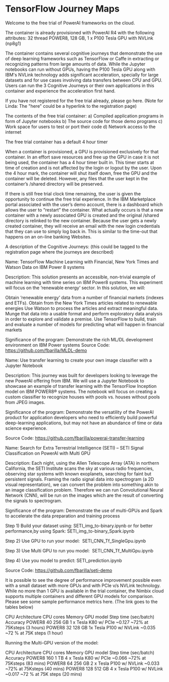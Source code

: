 # TensorFlow Journey Maps

Welcome to the free trial of PowerAI frameworks on the cloud. 

The container is already provisioned with PowerAI R4 with the following attributes: 32 thread POWER8, 128 GB, 1 x P100 Tesla GPU with NVLink (np8g1)

The container contains several cognitive journeys that demonstrate the use of deep learning frameworks such as TensorFlow or Caffe in extracting or recognizing patterns from large amounts of data. While the Jupyter notebooks can run without GPUs, having the P100 Tesla GPU along with IBM's NVLink technology adds significant acceleration, specially for large datasets and for use cases involving data transfers between CPU and GPU. Users can run the 3 Cognitive Journeys or their own applications in this container and experience the acceleration first hand.

If you have not registered for the free trial already, please go here. (Note for Linda: The "here" could be a hyperlink to the registration page)

The contents of the free trial container:
a) Compiled application programs in form of Jupyter notebooks 
b) The source code for those demo programs
c) Work space for users to test or port their code
d) Network access to the internet

The free trial container has a default 4 hour timer

When a container is provisioned, a GPU is provisioned exclusively for that container. In an effort save resources and free up the GPU in case it is not being used, the container has a 4 hour timer built in. This timer starts at time of creation and is not affected by the login or logout by the user. Upon the 4 hour mark, the container will shut itself down, free the GPU and the container will be deleted. However, any files that the user kept in the container’s /shared directory will be preserved.

If there is still free trial clock time remaining, the user is given the opportunity to continue the free trial experience. In the IBM Marketplace portal associated with the user’s demo account, there is a dashboard which allows the user to “restart” the container. What actually occurs is that a new container with a newly associated GPU is created and the original /shared directory is relinked to the new container. Because the user gets a newly created container, they will receive an email with the new login credentials that they can use to simply log back in. This is similar to the time-out that happens on an on-line banking Websites. 

A description of the Cognitive Journeys: (this could be tagged to the registration page where the journeys are described)

Name: TensorFlow Machine Learning with Financial, New York Times and Watson Data on IBM Power 8 systems

Description: This solution presents an accessible, non-trivial example of machine learning with time series on IBM Power8 systems. This experiment will focus on the ‘renewable energy’ sector. In this solution, we will: 

Obtain ‘renewable energy’ data from a number of financial markets (indexes and ETFs).
Obtain from the New York Times articles related to renewable energies
Use Watson to process the articles and extract meaningful data.
Munge that data into a usable format and perform exploratory data analysis in order to explore and validate a premise.
Use TensorFlow to build, train and evaluate a number of models for predicting what will happen in financial markets 

Significance of the program: Demonstrate the rich ML/DL development environment on IBM Power systems
Source Code: https://github.com/fbarilla/MLDL-demo

Name: Use transfer learning to create your own image classifier with a Jupyter Notebook

Description: This journey was built for developers looking to leverage the new PowerAI offering from IBM. We will use a Jupyter Notebook to showcase an example of transfer learning with the TensorFlow Inception model on IBM POWER8® systems. The notebook will focus on creating a custom classifier to recognize houses with pools vs. houses without pools from JPEG images.

Significance of the program: Demonstrate the versatility of the PowerAI product for application developers who need to efficiently build powerful deep-learning applications, but may not have an abundance of time or data science experience.

Source Code: https://github.com/fbarilla/powerai-transfer-learning

Name: Search for Extra Terrestrial Intelligence (SETI) – SETI Signal Classification on PowerAI with Multi GPU

Description: Each night, using the Allen Telescope Array (ATA) in northern California, the SETI Institute scans the sky at various radio frequencies, observing star systems with known exoplanets, searching for faint but persistent signals. Framing the radio signal data into spectrogram (a 2D visual representation), we can convert the problem into something akin to an image classification problem. Therefore we can run Convolutional Neural Network (CNN), will be run on the images which are the result of converting the signals to spectrogram.

Significance of the program: Demonstrate the use of multi-GPUs and Spark to accelerate the data preparation and training process

Step 1) Build your dataset using: SETI_img_to-binary.ipynb or for better performance,by using Spark: SETI_img_to-binary_Spark.ipynb

Step 2) Use GPU to run your model:  SETI_CNN_Tf_SingleGpu.ipynb

Step 3) Use Multi GPU to run you model:  SETI_CNN_Tf_MultiGpu.ipynb

Step 4) Use you model to predict: SETI_prediction.ipynb

Source Code: https://github.com/fbarilla/seti-demo 

It is possible to see the degree of performance improvement possible even with a small dataset with more GPUs and with PCIe v/s NVLink technology. While no more than 1 GPU is available in the trial container, the Nimbix cloud supports multiple containers and different GPU models for comparison. Please see some sample performance metrics here. (The link goes to the tables below)

CPU Architecture	CPU cores	Memory	GPU model	Step time (sec/batch)	Accuracy
POWER8	40	256 GB	1 x Tesla K80 w/ PCIe	~0.127	~72% at 75Ksteps (3 hours)
POWER8	32	128 GB	1x Tesla P100 w/ NVLink	~0.035	~72 % at 75K steps (1 hour)

Running the Multi-GPU version of the model:

CPU Architecture	CPU cores	Memory	GPU model	Step time (sec/batch)	Accuracy
POWER8	160	1 TB	4 x Tesla K80 w/ PCIe	~0.066	~72% at 75Ksteps (83 mins)
POWER8	64	256 GB	2 x Tesla P100 w/ NVLink	~0.033	~72% at 75Ksteps (40 mins)
POWER8	128	512 GB	4 x Tesla P100 w/ NVLink	~0.017	~72 % at 75K steps (20 mins)





